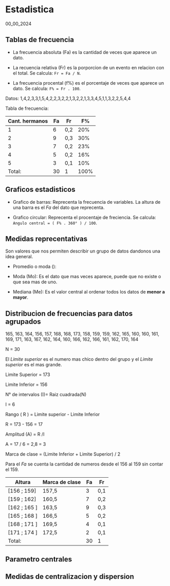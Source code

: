 # Estadistica
00_00_2024

## Tablas de frecuencia

* La frecuencia absoluta (Fa) es la cantidad de veces que aparece un dato.

* La recuencia relativa (Fr) es la porporcion de un evento en relacion con el total. Se calcula: `Fr = Fa / N`.

* La frecuencia procental (f%) es el porcentaje de veces que aparece un dato. Se calcula: `F% = Fr . 100`.

Datos: 1,4,2,3,3,1,5,4,2,2,3,2,2,1,3,2,2,1,3,3,4,5,1,1,3,2,2,5,4,4

Tabla de frecuencia:

| Cant. hermanos | Fa  | Fr | F% |
|--|--|--|--|
| 1 | 6 | 0,2 | 20% |
| 2 | 9 | 0,3 | 30% |
| 3 | 7 | 0,2 | 23% |
| 4 | 5 | 0,2 | 16% |
| 5 | 3 | 0,1 | 10% |
| Total: | 30 | 1 | 100% |

## Graficos estadisticos

* Grafico de barras: Reprecenta la frecuencia de variables. La altura de una barra es el *Fa* del dato que reprecenta.

* Grafico circular: Reprecenta el procentaje de freciencia. Se calcula: `Angulo central = ( F% . 360° ) / 100`.

## Medidas reprecentativas

Son valores que nos permiten describir un grupo de datos dandonos una idea general.

* Promedio o moda ():

* Moda (Mo): Es el dato que mas veces aparece, puede que no existe o que sea mas de uno.

* Mediana (Me): Es el valor central al ordenar todos los datos de **menor a mayor**.

## Distribucion de frecuencias para datos agrupados

165, 163, 164, 156, 157, 168,
168, 173, 158, 159, 159, 162,
165, 160, 160, 161, 169, 171,
163, 167, 162, 164, 160, 166,
162, 166, 161, 162, 170, 164

N = 30

El *Limite superior* es el numero mas chico dentro del grupo y el *Limite superior* es el mas grande.

Limite Superior = 173

Limite Inferior = 156

N° de intervalos (I)= Raiz cuadrada(N)

I = 6

Rango ( R ) = Limite superior - Limite Inferior

R = 173 - 156 = 17

Amplitud (A) = R /I

A = 17 / 6 = 2,8 = 3

Marca de clase = (Limite Inferior + Limite Superior) / 2

Para el *Fa* se cuenta la cantidad de numeros desde el 156 al 159 sin contar el 159.

| Altura | Marca de clase | Fa | Fr |
|--|--|--|--|
| [156 ; 159] | 157,5 | 3 | 0,1 |
| [159 ; 162] | 160,5 | 7 | 0,2 |
| [162 ; 165 ] | 163,5 | 9 | 0,3 |
| [165 ; 168 ] | 166,5 | 5 | 0,2 |
| [168 ; 171 ] | 169,5 | 4 | 0,1 |
| [171 ; 174 ]| 172,5 | 2 | 0,1 |
| Total:|  | 30| 1 |

## Parametro centrales


## Medidas de centralizacion y dispersion

